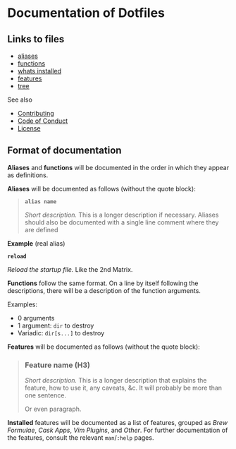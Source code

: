 # Documentation of Dotfiles

## Links to files

- [aliases](/docs/aliases.md)
- [functions](/docs/functions.md)
- [whats installed](/docs/installed.md)
- [features](/docs/features.md)
- [tree](/docs/tree.md)

See also
- [Contributing](/CONTRIBUTING.md)
- [Code of Conduct](/CODE_OF_CONDUCT.md)
- [License](/LICENSE)

## Format of documentation

**Aliases** and **functions** will be documented in the order in which they appear as definitions.

**Aliases** will be documented as follows (without the quote block):

> **`alias name`**
>
> *Short description.* This is a longer description if necessary. Aliases should
> also be documented with a single line comment where they are defined

**Example** (real alias)

**`reload`**

*Reload the startup file.* Like the 2nd Matrix.

**Functions** follow the same format. On a line by itself following the
descriptions, there will be a description of the function arguments.

Examples:

- 0 arguments
- 1 argument: `dir` to destroy
- Variadic: `dir[s...]` to destroy

**Features** will be documented as follows (without the quote block):

> ### Feature name (H3)
>
> *Short description.* This is a longer description that explains the feature,
> how to use it, any caveats, &c. It will probably be more than one sentence.
>
> Or even paragraph.

**Installed** features will be documented as a list of features, grouped as
*Brew Formulae*, *Cask Apps*, *Vim Plugins*, and *Other*. For further
documentation of the features, consult the relevant `man`/`:help` pages.
